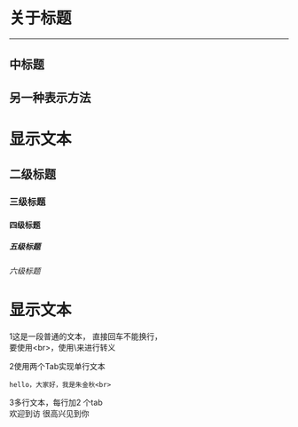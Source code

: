 关于标题
====

----

中标题
----

另一种表示方法
----


# 显示文本

## 二级标题

### 三级标题

#### 四级标题

##### 五级标题
###### 六级标题

# 显示文本
1这是一段普通的文本，
直接回车不能换行，<br>
要使用\<br>，使用\来进行转义


2使用两个Tab实现单行文本<br>

    hello，大家好，我是朱金秋<br>
3多行文本，每行加2 个tab<br>
    欢迎到访
    很高兴见到你
